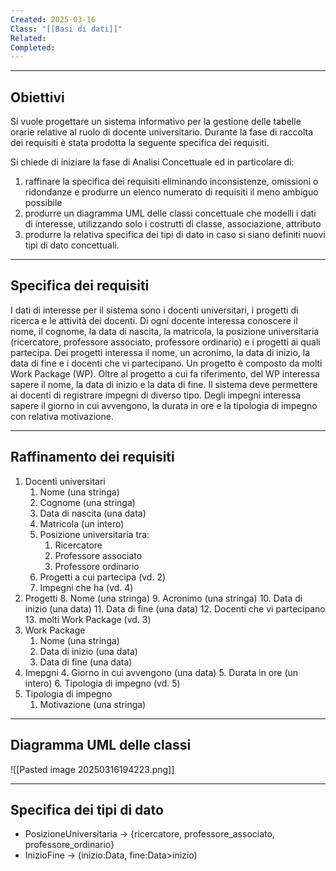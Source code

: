 ```yaml
---
Created: 2025-03-16
Class: "[[Basi di dati]]"
Related: 
Completed:
---
```

---
## Obiettivi
Si vuole progettare un sistema informativo per la gestione delle tabelle orarie relative al ruolo di docente universitario. Durante la fase di raccolta dei requisiti è stata prodotta la seguente specifica dei requisiti.

Si chiede di iniziare la fase di Analisi Concettuale ed in particolare di:
1. raffinare la specifica dei requisiti eliminando inconsistenze, omissioni o ridondanze e produrre un elenco numerato di requisiti il meno ambiguo possibile
2. produrre un diagramma UML delle classi concettuale che modelli i dati di interesse, utilizzando solo i costrutti di classe, associazione, attributo
3. produrre la relativa specifica dei tipi di dato in caso si siano definiti nuovi tipi di dato concettuali.

---
## Specifica dei requisiti
I dati di interesse per il sistema sono i docenti universitari, i progetti di ricerca e le attività dei docenti.
Di ogni docente interessa conoscere il nome, il cognome, la data di nascita, la matricola, la posizione universitaria (ricercatore, professore associato, professore ordinario) e i progetti ai quali partecipa.
Dei progetti interessa il nome, un acronimo, la data di inizio, la data di fine e i docenti che vi partecipano.
Un progetto è composto da molti Work Package (WP). Oltre al progetto a cui fa riferimento, del WP interessa sapere il nome, la data di inizio e la data di fine.
Il sistema deve permettere ai docenti di registrare impegni di diverso tipo. Degli impegni interessa sapere il giorno in cui avvengono, la durata in ore e la tipologia di impegno con relativa motivazione.

---
## Raffinamento dei requisiti
1. Docenti universitari
    1. Nome (una stringa)
    2. Cognome (una stringa)
    3. Data di nascita (una data)
    4. Matricola (un intero)
    5. Posizione universitaria tra:
        1. Ricercatore
        2. Professore associato
        3. Professore ordinario
    6. Progetti a cui partecipa (vd. 2)
    7. Impegni che ha (vd. 4)
2. Progetti
    8. Nome (una stringa)
    9. Acronimo (una stringa)
    10. Data di inizio (una data)
    11. Data di fine (una data)
    12. Docenti che vi partecipano
    13. molti Work Package (vd. 3)
3. Work Package
    1. Nome (una stringa)
    2. Data di inizio (una data)
    3. Data di fine (una data)
4. Imepgni
    4. Giorno in cui avvengono (una data)
    5. Durata in ore (un intero)
    6. Tipologia di impegno (vd. 5)
5. Tipologia di impegno
    1. Motivazione (una stringa)

---
## Diagramma UML delle classi
![[Pasted image 20250316194223.png]]

---
## Specifica dei tipi di dato
- PosizioneUniversitaria → {ricercatore, professore_associato, professore_ordinario}
- InizioFine → (inizio:Data, fine:Data>inizio)